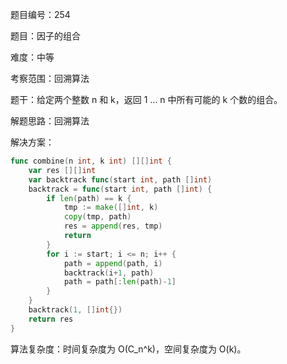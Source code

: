 题目编号：254

题目：因子的组合

难度：中等

考察范围：回溯算法

题干：给定两个整数 n 和 k，返回 1 ... n 中所有可能的 k 个数的组合。

解题思路：回溯算法

解决方案：

```go
func combine(n int, k int) [][]int {
    var res [][]int
    var backtrack func(start int, path []int)
    backtrack = func(start int, path []int) {
        if len(path) == k {
            tmp := make([]int, k)
            copy(tmp, path)
            res = append(res, tmp)
            return
        }
        for i := start; i <= n; i++ {
            path = append(path, i)
            backtrack(i+1, path)
            path = path[:len(path)-1]
        }
    }
    backtrack(1, []int{})
    return res
}
```

算法复杂度：时间复杂度为 O(C_n^k)，空间复杂度为 O(k)。